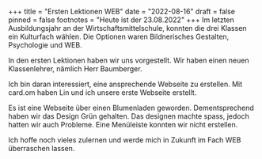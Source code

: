 +++
title = "Ersten Lektionen WEB"
date = "2022-08-16"
draft = false
pinned = false
footnotes = "Heute ist der 23.08.2022"
+++
Im letzten Ausbildungsjahr an der Wirtschaftsmittelschule, konnten die drei Klassen ein Kulturfach wählen. Die Optionen waren Bildnerisches Gestalten, Psychologie und WEB.

In den ersten Lektionen haben wir uns vorgestellt. Wir haben einen neuen Klassenlehrer, nämlich Herr Baumberger.

Ich bin daran interessiert, eine ansprechende Webseite zu erstellen. Mit card.om haben Lin und ich unsere erste Webseite erstellt. 

Es ist eine Webseite über einen Blumenladen geworden. Dementsprechend haben wir das Design Grün gehalten. Das designen machte spass, jedoch hatten wir auch Probleme. Eine Menüleiste konnten wir nicht erstellen. 



Ich hoffe noch vieles zulernen und werde mich in Zukunft im Fach WEB überraschen lassen.